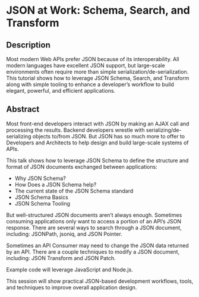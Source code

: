 JSON at Work: Schema, Search, and Transform
===========================================

## Description
Most modern Web APIs prefer JSON because of its interoperability. All modern languages have excellent JSON support, but large-scale environments often require more than simple serialization/de-serialization. This tutorial shows how to leverage JSON Schema, Search, and Transform along with simple tooling to enhance a developer’s workflow to build elegant, powerful, and efficient applications.

## Abstract
Most front-end developers interact with JSON by making an AJAX call and processing the results. Backend developers wrestle with serializing/de-serializing objects to/from JSON. But JSON has so much more to offer to Developers and Architects to help design and build large-scale systems of APIs.

This talk shows how to leverage JSON Schema to define the structure and format of JSON documents exchanged between applications:
* Why JSON Schema?
* How Does a JSON Schema help?
* The current state of the JSON Schema standard
* JSON Schema Basics
* JSON Schema Tooling


But well-structured JSON documents aren’t always enough. Sometimes consuming applications only want to access a portion of an API’s JSON response. There are several ways to search through a JSON document, including: JSONPath, jsoniq, and JSON Pointer.

Sometimes an API Consumer may need to change the JSON data returned by an API. There are a couple techniques to modify a JSON document, including: JSON Transform and JSON Patch.

Example code will leverage JavaScript and Node.js.

This session will show practical JSON-based development workflows, tools, and techniques to improve overall application design.